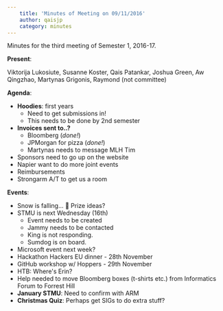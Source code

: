 ```yaml
---
    title: 'Minutes of Meeting on 09/11/2016'
    author: qaisjp
    category: minutes
---
```

Minutes for the third meeting of Semester 1, 2016-17.

**Present**:

Viktorija Lukosiute, Susanne Koster, Qais Patankar, Joshua Green, Aw Qingzhao, Martynas Grigonis, Raymond (not committee)

**Agenda**:

* **Hoodies**: first years
	* Need to get submissions in!
	* This needs to be done by 2nd semester
* **Invoices sent to..?**
	* Bloomberg (_done!_)
	* JPMorgan for pizza (_done!_)
	* Martynas needs to message MLH Tim
* Sponsors need to go up on the website
* Napier want to do more joint events
* Reimbursements
* Strongarm A/T to get us a room

**Events**:

* Snow is falling... 🎄 Prize ideas?
* STMU is next Wednesday (16th)
	* Event needs to be created
	* Jammy needs to be contacted
	* King is not responding.
	* Sumdog is on board.
* Microsoft event next week?
* Hackathon Hackers EU dinner - 28th November
* GitHub workshop w/ Hoppers - 29th November
* HTB: Where's Erin?
* Help needed to move Bloomberg boxes (t-shirts etc.) from Informatics Forum to Forrest Hill
* **January STMU**: Need to confirm with ARM
* **Christmas Quiz**: Perhaps get SIGs to do extra stuff?